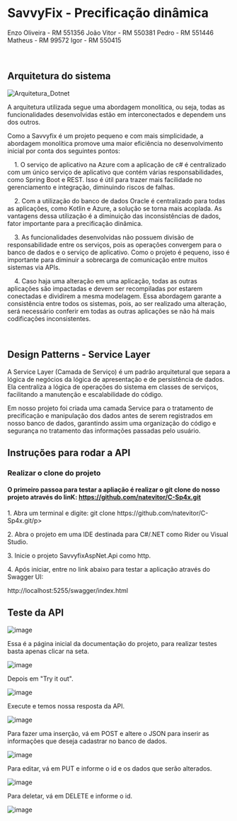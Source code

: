 # SavvyFix - Precificação dinâmica
Enzo Oliveira  - RM 551356
João Vitor  - RM 550381
Pedro  - RM 551446
Matheus - RM 99572
Igor - RM 550415

<br>

## Arquitetura do sistema
![Arquitetura_Dotnet](https://github.com/user-attachments/assets/abef2011-e2b8-4e96-bb5a-8b84216a8dce)

<p>A arquitetura utilizada segue uma abordagem monolítica, ou seja, todas as funcionalidades desenvolvidas estão em interconectados e dependem uns dos outros.</p> 

<p>Como a Savvyfix é um projeto pequeno e com mais simplicidade, a abordagem monolítica promove uma maior eficiência no desenvolvimento inicial por conta dos seguintes pontos:</p>

<p>&nbsp;&nbsp;&nbsp;&nbsp;1. O serviço de aplicativo na Azure com a aplicação de c# é centralizado com um único serviço de aplicativo que contém várias responsabilidades, como Spring Boot e REST. Isso é útil para trazer mais facilidade no gerenciamento e integração, diminuindo riscos de falhas.</p>

<p>&nbsp;&nbsp;&nbsp;&nbsp;2. Com a utilização do banco de dados Oracle é centralizado para todas as aplicações, como Kotlin e Azure, a solução se torna mais acoplada. As vantagens dessa utilização é a diminuição das inconsistências de dados, fator importante para a precificação dinâmica.</p>

<p>&nbsp;&nbsp;&nbsp;&nbsp;3. As funcionalidades desenvolvidas não possuem divisão de responsabilidade entre os serviços, pois as operações convergem para o banco de dados e o serviço de aplicativo. Como o projeto é pequeno, isso é importante para diminuir a sobrecarga de comunicação entre muitos sistemas via APIs.</p>

<p>&nbsp;&nbsp;&nbsp;&nbsp;4. Caso haja uma alteração em uma aplicação, todas as outras aplicações são impactadas e devem ser recompiladas por estarem conectadas e dividirem a mesma modelagem. Essa abordagem garante a consistência entre todos os sistemas, pois, ao ser realizado uma alteração, será necessário conferir em todas as outras aplicações se não há mais codificações inconsistentes.</p>

<br>

## Design Patterns - Service Layer
<p>A Service Layer (Camada de Serviço) é um padrão arquitetural que separa a lógica de negócios da lógica de apresentação e de persistência de dados. Ela centraliza a lógica de operações do sistema em classes de serviços, facilitando a manutenção e escalabilidade do código.</p>
<p>Em nosso projeto foi criada uma camada Service para o tratamento de precificação e manipulação dos dados antes de serem registrados em nosso banco de dados, garantindo assim uma organização do código e
segurança no tratamento das informações passadas pelo usuário.</p>


## Instruções para rodar a API

### Realizar o clone do projeto 

#### <p>O primeiro passoa para testar a apliação é realizar o git clone do nosso projeto através do linK: https://github.com/natevitor/C-Sp4x.git</p>


<p>1. Abra um terminal e digite: git clone https://github.com/natevitor/C-Sp4x.git/p>
<p>2. Abra o projeto em uma IDE destinada para C#/.NET como Rider ou Visual Studio.</p>
<p>3. Inicie o projeto SavvyfixAspNet.Api como http.</p>
<p>4. Após iniciar, entre no link abaixo para testar a aplicação através do Swagger UI: </p>
http://localhost:5255/swagger/index.html

<br>

## Teste da API

![image](https://github.com/user-attachments/assets/ab5e23eb-8813-431c-b073-2a93d63fbf68)

<p>Essa é a página inicial da documentação do projeto, para realizar testes basta apenas clicar na seta. </p>

![image](https://github.com/user-attachments/assets/f59d75ba-beb7-4e33-b76b-d4e2b95735a8)

<p>Depois em "Try it out". </p>

![image](https://github.com/user-attachments/assets/a8b7eceb-a5ba-481d-9cc3-7153338cd470)

<p>Execute e temos nossa resposta da API.</p>

![image](https://github.com/user-attachments/assets/72b8137e-0b6c-4c92-bda8-07b00eff68ca)

<p>Para fazer uma inserção, vá em POST e altere o JSON para inserir as informações que deseja cadastrar no banco de dados.</p>

![image](https://github.com/user-attachments/assets/7183eeee-d834-470f-8af5-ee600f31862b)

<p>Para editar, vá em PUT e informe o id e os dados que serão alterados.</p>

![image](https://github.com/user-attachments/assets/47cb5a01-3935-463b-8503-663631a530f3)

<p>Para deletar, vá em DELETE e informe o id.</p>

![image](https://github.com/user-attachments/assets/0c45ac38-3412-469a-ae3f-9d6b584545f3)








